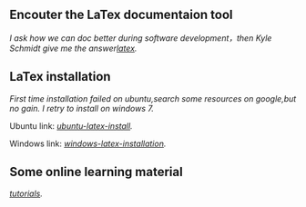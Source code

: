 
Encouter the LaTex documentaion tool
----------------------------------------

*I ask how we can doc better during software development，then Kyle Schmidt give me the answer[latex](http://programmers.stackexchange.com/questions/290186/how-to-use-a-good-documentation-tool-to-explain-code-writing-process/290188#290188).*


LaTex installation
----------------------------------

*First time installation failed on ubuntu,search some resources on google,but no gain. I retry to install on windows 7.*

Ubuntu link:
*[ubuntu-latex-install](http://www.tug.org/texlive/quickinstall.html).*

Windows link:
*[windows-latex-installation](http://www.howtotex.com/howto/installing-latex-on-windows/).*



Some online learning material
----------------------------------
*[tutorials](http://www.latex-tutorial.com/tutorials/).*

